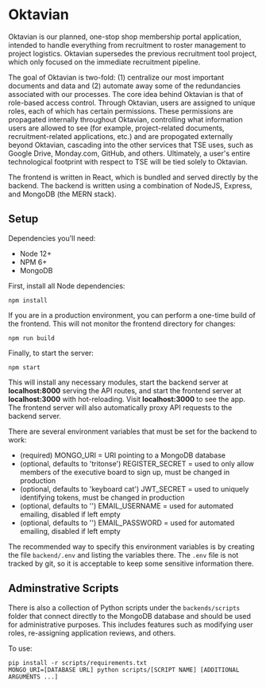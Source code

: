 # Oktavian

Oktavian is our planned, one-stop shop membership portal application, intended to handle
everything from recruitment to roster management to project logistics. Oktavian supersedes
the previous recruitment tool project, which only focused on the immediate recruitment pipeline.

The goal of Oktavian is two-fold: (1) centralize our most important documents and
data and (2) automate away some of the redundancies associated with our processes. The core
idea behind Oktavian is that of role-based access control. Through Oktavian, users are
assigned to unique roles, each of which has certain permissions. These permissions are
propagated internally throughout Oktavian, controlling what information users are allowed
to see (for example, project-related documents, recruitment-related applications, etc.) and
are propogated externally beyond Oktavian, cascading into the other services that TSE uses,
such as Google Drive, Monday.com, GitHub, and others. Ultimately, a user's entire technological
footprint with respect to TSE will be tied solely to Oktavian.

The frontend is written in React, which is bundled and served directly by the backend.
The backend is written using a combination of NodeJS, Express, and MongoDB (the MERN stack).

## Setup

Dependencies you'll need:

- Node 12+
- NPM 6+
- MongoDB

First, install all Node dependencies:

```
npm install
```

If you are in a production environment, you can perform a one-time build of the frontend.
This will not monitor the frontend directory for changes:

```
npm run build
```

Finally, to start the server:

```
npm start
```

This will install any necessary modules, start the backend server at **localhost:8000** serving
the API routes, and start the frontend server at **localhost:3000** with hot-reloading. Visit **localhost:3000**
to see the app. The frontend server will also automatically proxy API requests to the backend server.

There are several environment variables that must be set for the backend to work:

- (required) MONGO_URI = URI pointing to a MongoDB database
- (optional, defaults to 'tritonse') REGISTER_SECRET = used to only allow members of the executive board to sign up, must be changed in production
- (optional, defaults to 'keyboard cat') JWT_SECRET = used to uniquely identifying tokens, must be changed in production
- (optional, defaults to '') EMAIL_USERNAME = used for automated emailing, disabled if left empty
- (optional, defaults to '') EMAIL_PASSWORD = used for automated emailing, disabled if left empty

The recommended way to specify this environment variables is by creating the
file `backend/.env` and listing the variables there. The `.env` file is not
tracked by git, so it is acceptable to keep some sensitive information there.

## Adminstrative Scripts

There is also a collection of Python scripts under the `backends/scripts` folder that
connect directly to the MongoDB database and should be used for administrative
purposes. This includes features such as modifying user roles, re-assigning
application reviews, and others.

To use:

```
pip install -r scripts/requirements.txt
MONGO_URI=[DATABASE URL] python scripts/[SCRIPT NAME] [ADDITIONAL ARGUMENTS ...]
```
